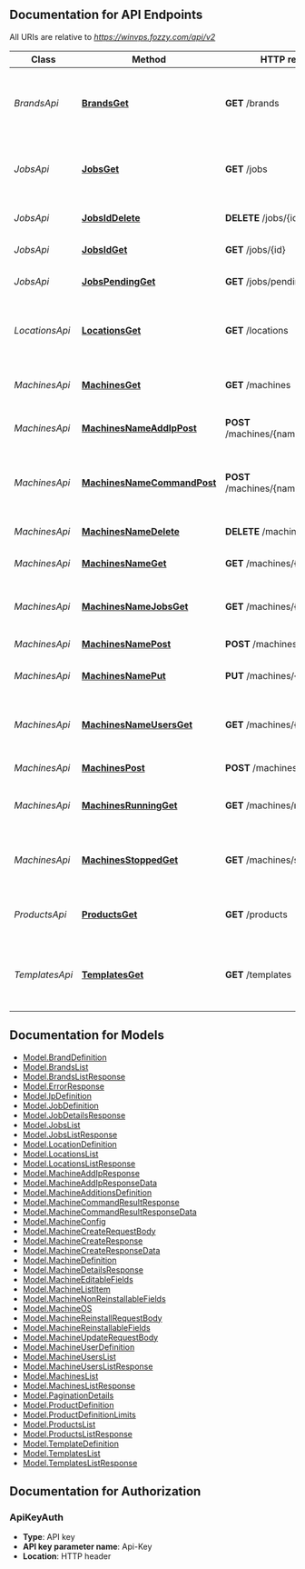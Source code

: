 ## Documentation for API Endpoints

All URIs are relative to *https://winvps.fozzy.com/api/v2*

Class | Method | HTTP request | Description
------------ | ------------- | ------------- | -------------
*BrandsApi* | [**BrandsGet**](BrandsApi.md#brandsget) | **GET** /brands | Returns list of all available preinstalled software set.
*JobsApi* | [**JobsGet**](JobsApi.md#jobsget) | **GET** /jobs | List of all planned and completed commands.
*JobsApi* | [**JobsIdDelete**](JobsApi.md#jobsiddelete) | **DELETE** /jobs/{id} | Cancel specified Job.
*JobsApi* | [**JobsIdGet**](JobsApi.md#jobsidget) | **GET** /jobs/{id} | View single Job details.
*JobsApi* | [**JobsPendingGet**](JobsApi.md#jobspendingget) | **GET** /jobs/pending | List of all planned commands.
*LocationsApi* | [**LocationsGet**](LocationsApi.md#locationsget) | **GET** /locations | Returns list of locations available for new machines.
*MachinesApi* | [**MachinesGet**](MachinesApi.md#machinesget) | **GET** /machines | Returns machines list in short form.
*MachinesApi* | [**MachinesNameAddIpPost**](MachinesApi.md#machinesnameaddippost) | **POST** /machines/{name}/add_ip | Send unary machine command
*MachinesApi* | [**MachinesNameCommandPost**](MachinesApi.md#machinesnamecommandpost) | **POST** /machines/{name}/{command} | Send single command which does not need additional options.
*MachinesApi* | [**MachinesNameDelete**](MachinesApi.md#machinesnamedelete) | **DELETE** /machines/{name} | Terminate machine
*MachinesApi* | [**MachinesNameGet**](MachinesApi.md#machinesnameget) | **GET** /machines/{name} | Returns machine details
*MachinesApi* | [**MachinesNameJobsGet**](MachinesApi.md#machinesnamejobsget) | **GET** /machines/{name}/jobs | Returns list of jobs assigned to machine.
*MachinesApi* | [**MachinesNamePost**](MachinesApi.md#machinesnamepost) | **POST** /machines/{name} | Reinstall machine
*MachinesApi* | [**MachinesNamePut**](MachinesApi.md#machinesnameput) | **PUT** /machines/{name} | Update machine details
*MachinesApi* | [**MachinesNameUsersGet**](MachinesApi.md#machinesnameusersget) | **GET** /machines/{name}/users | Returns list of additional system users.
*MachinesApi* | [**MachinesPost**](MachinesApi.md#machinespost) | **POST** /machines | Create new machine.
*MachinesApi* | [**MachinesRunningGet**](MachinesApi.md#machinesrunningget) | **GET** /machines/running | Returns list of currently running machines.
*MachinesApi* | [**MachinesStoppedGet**](MachinesApi.md#machinesstoppedget) | **GET** /machines/stopped | Returns list of currently stopped or suspended machines.
*ProductsApi* | [**ProductsGet**](ProductsApi.md#productsget) | **GET** /products | Returns list of all available products.
*TemplatesApi* | [**TemplatesGet**](TemplatesApi.md#templatesget) | **GET** /templates | Returns list of all templates available for new machines.

<a name="documentation-for-models"></a>
## Documentation for Models

 - [Model.BrandDefinition](BrandDefinition.md)
 - [Model.BrandsList](BrandsList.md)
 - [Model.BrandsListResponse](BrandsListResponse.md)
 - [Model.ErrorResponse](ErrorResponse.md)
 - [Model.IpDefinition](IpDefinition.md)
 - [Model.JobDefinition](JobDefinition.md)
 - [Model.JobDetailsResponse](JobDetailsResponse.md)
 - [Model.JobsList](JobsList.md)
 - [Model.JobsListResponse](JobsListResponse.md)
 - [Model.LocationDefinition](LocationDefinition.md)
 - [Model.LocationsList](LocationsList.md)
 - [Model.LocationsListResponse](LocationsListResponse.md)
 - [Model.MachineAddIpResponse](MachineAddIpResponse.md)
 - [Model.MachineAddIpResponseData](MachineAddIpResponseData.md)
 - [Model.MachineAdditionsDefinition](MachineAdditionsDefinition.md)
 - [Model.MachineCommandResultResponse](MachineCommandResultResponse.md)
 - [Model.MachineCommandResultResponseData](MachineCommandResultResponseData.md)
 - [Model.MachineConfig](MachineConfig.md)
 - [Model.MachineCreateRequestBody](MachineCreateRequestBody.md)
 - [Model.MachineCreateResponse](MachineCreateResponse.md)
 - [Model.MachineCreateResponseData](MachineCreateResponseData.md)
 - [Model.MachineDefinition](MachineDefinition.md)
 - [Model.MachineDetailsResponse](MachineDetailsResponse.md)
 - [Model.MachineEditableFields](MachineEditableFields.md)
 - [Model.MachineListItem](MachineListItem.md)
 - [Model.MachineNonReinstallableFields](MachineNonReinstallableFields.md)
 - [Model.MachineOS](MachineOS.md)
 - [Model.MachineReinstallRequestBody](MachineReinstallRequestBody.md)
 - [Model.MachineReinstallableFields](MachineReinstallableFields.md)
 - [Model.MachineUpdateRequestBody](MachineUpdateRequestBody.md)
 - [Model.MachineUserDefinition](MachineUserDefinition.md)
 - [Model.MachineUsersList](MachineUsersList.md)
 - [Model.MachineUsersListResponse](MachineUsersListResponse.md)
 - [Model.MachinesList](MachinesList.md)
 - [Model.MachinesListResponse](MachinesListResponse.md)
 - [Model.PaginationDetails](PaginationDetails.md)
 - [Model.ProductDefinition](ProductDefinition.md)
 - [Model.ProductDefinitionLimits](ProductDefinitionLimits.md)
 - [Model.ProductsList](ProductsList.md)
 - [Model.ProductsListResponse](ProductsListResponse.md)
 - [Model.TemplateDefinition](TemplateDefinition.md)
 - [Model.TemplatesList](TemplatesList.md)
 - [Model.TemplatesListResponse](TemplatesListResponse.md)

<a name="documentation-for-authorization"></a>
## Documentation for Authorization

<a name="ApiKeyAuth"></a>
### ApiKeyAuth

- **Type**: API key
- **API key parameter name**: Api-Key
- **Location**: HTTP header

